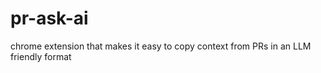 # pr-ask-ai
chrome extension that makes it easy to copy context from PRs in an LLM friendly format  
